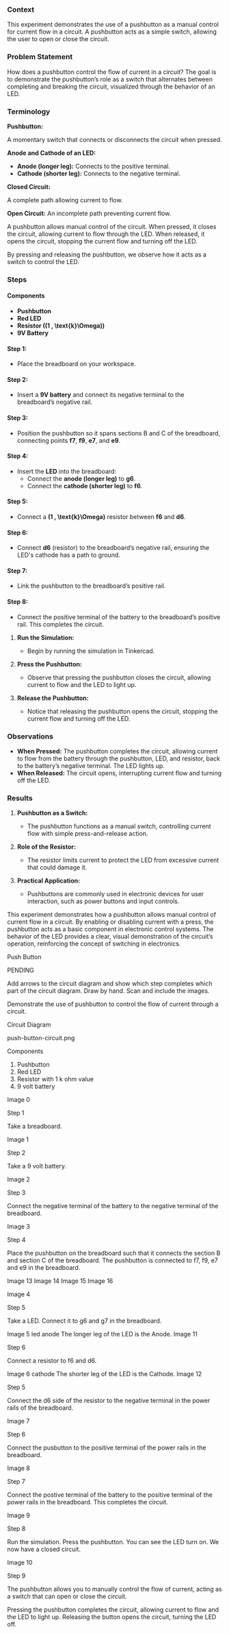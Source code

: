 ### **Context**

This experiment demonstrates the use of a pushbutton as a manual control for current flow in a circuit. A pushbutton acts as a simple switch, allowing the user to open or close the circuit.

### **Problem Statement**

How does a pushbutton control the flow of current in a circuit? The goal is to demonstrate the pushbutton’s role as a switch that alternates between completing and breaking the circuit, visualized through the behavior of an LED.

### **Terminology**

**Pushbutton:**

A momentary switch that connects or disconnects the circuit when pressed.

**Anode and Cathode of an LED:**
   - **Anode (longer leg):** Connects to the positive terminal.
   - **Cathode (shorter leg):** Connects to the negative terminal.

**Closed Circuit:**

A complete path allowing current to flow.

**Open Circuit:** An incomplete path preventing current flow.

A pushbutton allows manual control of the circuit. When pressed, it closes the circuit, allowing current to flow through the LED. When released, it opens the circuit, stopping the current flow and turning off the LED.

By pressing and releasing the pushbutton, we observe how it acts as a switch to control the LED.

### Steps

#### Components

- **Pushbutton**
- **Red LED**
- **Resistor (\(1 \, \text{k}\Omega\))**
- **9V Battery**

#### Step 1:

- Place the breadboard on your workspace.

#### Step 2:

- Insert a **9V battery** and connect its negative terminal to the breadboard’s negative rail.

#### Step 3:

- Position the pushbutton so it spans sections B and C of the breadboard, connecting points **f7**, **f9**, **e7**, and **e9**.

#### Step 4:

- Insert the **LED** into the breadboard:
  - Connect the **anode (longer leg)** to **g6**.
  - Connect the **cathode (shorter leg)** to **f6**.

#### Step 5:

- Connect a **\(1 \, \text{k}\Omega\)** resistor between **f6** and **d6**.

#### Step 6:

- Connect **d6** (resistor) to the breadboard’s negative rail, ensuring the LED's cathode has a path to ground.

#### Step 7:

- Link the pushbutton to the breadboard’s positive rail.

#### Step 8:

- Connect the positive terminal of the battery to the breadboard’s positive rail. This completes the circuit.

1. **Run the Simulation:**
   - Begin by running the simulation in Tinkercad.

2. **Press the Pushbutton:**
   - Observe that pressing the pushbutton closes the circuit, allowing current to flow and the LED to light up.

3. **Release the Pushbutton:**
   - Notice that releasing the pushbutton opens the circuit, stopping the current flow and turning off the LED.

### **Observations**

- **When Pressed:** The pushbutton completes the circuit, allowing current to flow from the battery through the pushbutton, LED, and resistor, back to the battery’s negative terminal. The LED lights up.
- **When Released:** The circuit opens, interrupting current flow and turning off the LED.

### Results

1. **Pushbutton as a Switch:**
   - The pushbutton functions as a manual switch, controlling current flow with simple press-and-release action.

2. **Role of the Resistor:**
   - The resistor limits current to protect the LED from excessive current that could damage it.

3. **Practical Application:**
   - Pushbuttons are commonly used in electronic devices for user interaction, such as power buttons and input controls.

This experiment demonstrates how a pushbutton allows manual control of current flow in a circuit. By enabling or disabling current with a press, the pushbutton acts as a basic component in electronic control systems. The behavior of the LED provides a clear, visual demonstration of the circuit’s operation, reinforcing the concept of switching in electronics.

Push Button

PENDING

Add arrows to the circuit diagram and show which step completes which part of the circuit diagram. Draw by hand. Scan and include the images.

Demonstrate the use of pushbutton to control the flow of current through a circuit.

Circuit Diagram

push-button-circuit.png

Components

1. Pushbutton
2. Red LED
3. Resistor with 1 k ohm value
4. 9 volt battery

Image 0

Step 1

Take a breadboard.

Image 1

Step 2

Take a 9 volt battery.

Image 2

Step 3

Connect the negative terminal of the battery to the negative terminal of the breadboard.

Image 3

Step 4

Place the pushbutton on the breadboard such that it connects the section B and section C of the breadboard. The pushbutton is connected to f7, f9, e7 and e9 in the breadboard.

Image 13
Image 14
Image 15
Image 16

Image 4

Step 5

Take a LED. Connect it to g6 and g7 in the breadboard.

Image 5
led
anode
The longer leg of the LED is the Anode.
Image 11

Step 6

Connect a resistor to f6 and d6.

Image 6
cathode
The shorter leg of the LED is the Cathode.
Image 12

Step 5

Connect the d6 side of the resistor to the negative terminal in the power rails of the breadboard.

Image 7

Step 6

Connect the pusbutton to the positive terminal of the power rails in the breadboard.

Image 8

Step 7

Connect the postive terminal of the battery to the positive terminal of the power rails in the breadboard. This completes the circuit.

Image 9

Step 8

Run the simulation. Press the pushbutton. You can see the LED turn on. We now have a closed circuit.

Image 10

Step 9

The pushbutton allows you to manually control the flow of current, acting as a switch that can open or close the circuit.

Pressing the pushbutton completes the circuit, allowing current to flow and the LED to light up. Releasing the button opens the circuit, turning the LED off.
